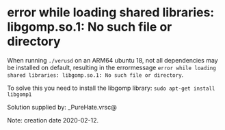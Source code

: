 # error while loading shared libraries: libgomp.so.1: No such file or directory

When running `./verusd` on an ARM64 ubuntu 18, not all dependencies may be installed on default, resulting in the errormessage `error while loading shared libraries: libgomp.so.1: No such file or directory`.

To solve this you need to install the libgomp library:
`sudo apt-get install libgomp1`

Solution supplied by: _PureHate.vrsc@

Note: creation date 2020-02-12.
